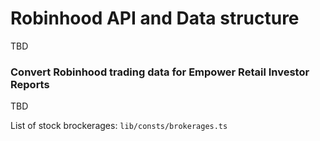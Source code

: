 # Robinhood API and Data structure
TBD

### Convert Robinhood trading data for Empower Retail Investor Reports
TBD

List of stock brockerages: `lib/consts/brokerages.ts`